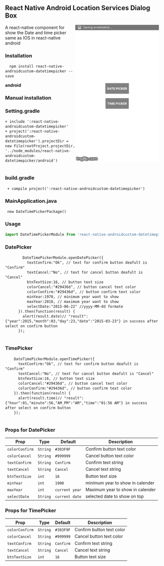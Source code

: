 
## React Native Android Location Services Dialog Box
<img width="274px" align="right" src="https://github.com/mayankgarg056/react-native-android-datetime-picker/blob/master/datetimePicker.gif" />

A react-native component for show the Date and time picker same as IOS in react-native android


### Installation

```
  npm install react-native-androidcustom-datetimepicker --save

```
**android**


### Manual installation 
 
 ### Setting.gradle
 ``` 
+ include ':react-native-androidcustom-datetimepicker'
+ project(':react-native-androidcustom-datetimepicker').projectDir = new File(rootProject.projectDir, '../node_modules/react-native-androidcustom-datetimepicker/android')
  
 ```

### build.gradle
``` 
 + compile project(':react-native-androidcustom-datetimepicker')
```

### MainApplication.java
``` 
 new DateTimePickerPackage()
```

### Usage

```javascript
import DateTimePickerModule from 'react-native-androidcustom-datetimepicker'
```
### DatePicker
```
        DateTimePickerModule.openDatePicker({
          textConfirm:"Ok", // text for confirm button deafult is "Confirm"
          textCancel:"No", // text for cancel button deafult is "Cancel"
          btnTextSize:16, // button text size
          colorCancel:"#29436d", // button cancel text color
          colorConfirm:"#29436d", // button confirm text color 
          minYear:1970, // minimum year want to show
          maxYear:2018, // maximum year want to show 
          selectDate:"2015-06-22" //yyyy-MM-dd formate 
      }).then(function(result) {
        alert(result.date)// "result":{"year":2015,"month":03,"day":23,"date":"2015-03-23"} in success after select on confirm button
      });
  
```  
  ### TimePicker
  ```
      DateTimePickerModule.openTimePicker({
        textConfirm:"Ok", // text for confirm button deafult is "Confirm"
        textCancel:"No", // text for cancel button deafult is "Cancel"
        btnTextSize:16, // button text size
        colorCancel:"#29436d", // button cancel text color
        colorConfirm:"#29436d", // button confirm text color 
      }).then(function(result) {
        alert(result.time)// "result":{"hour":01,"minute":56,"AM_PM":"AM","time":"01:56 AM"} in success after select on confirm button
      });
    

```


### Props for DatePicker

| Prop                              | Type        | Default     | Description                                                                              |
|-----------------------------------|-------------|-------------|------------------------------------------------------------------------------------------|
|`colorConfirm`                      |`String`       |`#303F9F`          |Confirm button text color                                                               
|`colorCancel`                       |`String`       |`#999999`          |Cancel button text color                                                                
|`textConfirm`                       |`String`        |`Confirm`         |Confirm text string                                                          
|`textCancel`                        |`String`        |`Cancel`          |Cancel text string  
|`btnTextSize`                       |`int`           |`16`              |Button text size  
|`minYear`                           |`int`           |`1900`            |minimum year to show in calender
|`maxYear`                           |`int`            |`current year`   |Maximum year to show in calender  
|`selectDate`                        |`String`         |`current date`   |selected date to show on top|front





### Props for TimePicker

| Prop                              | Type        | Default     | Description                                                                              |
|-----------------------------------|-------------|-------------|------------------------------------------------------------------------------------------|
|`colorConfirm`                      |`String`       |`#303F9F`          |Confirm button text color                                                               
|`colorCancel`                       |`String`       |`#999999`          |Cancel button text color                                                                
|`textConfirm`                       |`String`        |`Confirm`         |Confirm text string                                                          
|`textCancel`                        |`String`        |`Cancel`          |Cancel text string 
|`btnTextSize`                       |`int`           |`16`              |Button text size  




